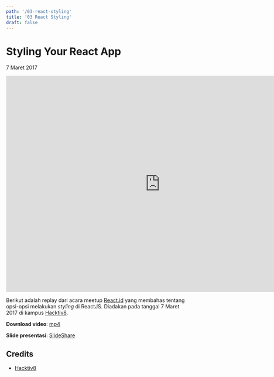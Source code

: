 ```yaml
---
path: '/03-react-styling'
title: '03 React Styling'
draft: false
---
```


# Styling Your React App
7 Maret 2017

<iframe width="840" height="590" src="https://www.youtube.com/embed/OsExRKL8isA?rel=0" frameborder="0" allowfullscreen></iframe>

Berikut adalah replay dari acara meetup [React.id](http://react.id/) yang membahas tentang opsi-opsi melakukan _styling_ di ReactJS. Diadakan pada tanggal 7 Maret 2017 di kampus [Hacktiv8](https://hacktiv8.com/).


**Download video**: [mp4]()

**Slide presentasi**: [SlideShare](https://www.slideshare.net/rizafahmi/styling-your-react-app)


## Credits

* [Hacktiv8](https://hacktiv8.com/)

